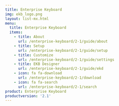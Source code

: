 ```yaml
---
title: Enterprise Keyboard
img: ekb_logo.png
layout: list-mx.html
menu:
  title: Enterprise Keyboard
  items:
    - title: About
      url: /enterprise-keyboard/2-1/guide/about
    - title: Setup
      url: /enterprise-keyboard/2-1/guide/setup
    - title: Customize
      url: /enterprise-keyboard/2-1/guide/settings
    - title: EKB Designer
      url: /enterprise-keyboard/2-1/guide/ekd
    - icon: fa fa-download
      url: /enterprise-keyboard/2-1/download
    - icon: fa fa-search
      url: /enterprise-keyboard/2-1/search
product: Enterprise Keyboard
productversion: '2.1'
---
```


